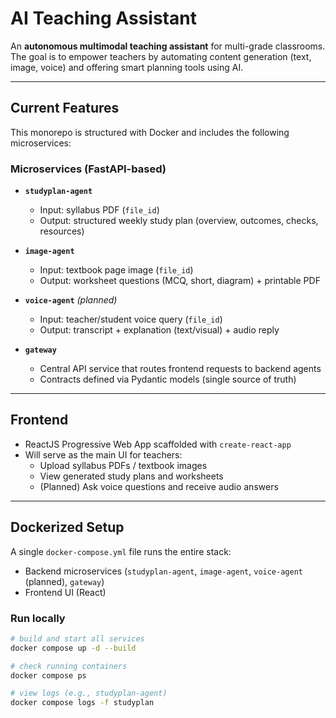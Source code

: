 # AI Teaching Assistant

An **autonomous multimodal teaching assistant** for multi-grade classrooms.  
The goal is to empower teachers by automating content generation (text, image, voice) and offering smart planning tools using AI.

---

## Current Features

This monorepo is structured with Docker and includes the following microservices:

### Microservices (FastAPI-based)

- **`studyplan-agent`**  
  - Input: syllabus PDF (`file_id`)  
  - Output: structured weekly study plan (overview, outcomes, checks, resources)  

- **`image-agent`**  
  - Input: textbook page image (`file_id`)  
  - Output: worksheet questions (MCQ, short, diagram) + printable PDF  

- **`voice-agent`** *(planned)*  
  - Input: teacher/student voice query (`file_id`)  
  - Output: transcript + explanation (text/visual) + audio reply  

- **`gateway`**  
  - Central API service that routes frontend requests to backend agents  
  - Contracts defined via Pydantic models (single source of truth)

---

## Frontend

- ReactJS Progressive Web App scaffolded with `create-react-app`  
- Will serve as the main UI for teachers:  
  - Upload syllabus PDFs / textbook images  
  - View generated study plans and worksheets  
  - (Planned) Ask voice questions and receive audio answers  

---

## Dockerized Setup

A single `docker-compose.yml` file runs the entire stack:

- Backend microservices (`studyplan-agent`, `image-agent`, `voice-agent` (planned), `gateway`)  
- Frontend UI (React)  

### Run locally

```bash
# build and start all services
docker compose up -d --build

# check running containers
docker compose ps

# view logs (e.g., studyplan-agent)
docker compose logs -f studyplan
```
